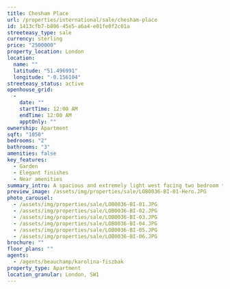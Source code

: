 ```yaml
---
title: Chesham Place
url: /properties/international/sale/chesham-place
id: 1413cfb7-b806-45e5-a6a4-e01fe0f2c01a
streeteasy_type: sale
currency: sterling
price: "2500000"
property_location: London
location:
  name: ""
  latitude: "51.496991"
  longitude: "-0.156104"
streeteasy_status: active
openhouse_grid:
  - 
    date: ""
    startTime: 12:00 AM
    endTime: 12:00 AM
    apptOnly: ""
ownership: Apartment
sqft: "1050"
bedrooms: "2"
bathrooms: "3"
amenities: false
key_features:
  - Garden
  - Elegant finishes
  - Near amenities
summary_intro: A spacious and extremely light west facing two bedroom two bathroom lower ground floor apartment covering 1,050 sqft with a private and enclosed west facing garden. This elegantly finished apartment gives the space a clean and modern feel. Chesham Place is superbly located for the exclusive shopping and restaurant facilities on offer in Belgravia, Knightsbridge and beyond.
preview_image: /assets/img/properties/sale/LOB0036-BI-01-Hero.JPG
photo_carousel:
  - /assets/img/properties/sale/LOB0036-BI-01.JPG
  - /assets/img/properties/sale/LOB0036-BI-02.JPG
  - /assets/img/properties/sale/LOB0036-BI-03.JPG
  - /assets/img/properties/sale/LOB0036-BI-04.JPG
  - /assets/img/properties/sale/LOB0036-BI-05.JPG
  - /assets/img/properties/sale/LOB0036-BI-06.JPG
brochure: ""
floor_plans: ""
agents:
  - /agents/beauchamp/karolina-fiszbak
property_type: Apartment
location_granular: London, SW1
---
```

